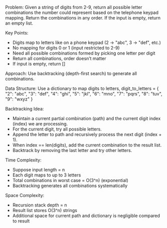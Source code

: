 Problem:
Given a string of digits from 2-9, return all possible letter combinations the number could represent based on the telephone keypad mapping. Return the combinations in any order. If the input is empty, return an empty list.

Key Points:

- Digits map to letters like on a phone keypad (2 → "abc", 3 → "def", etc.)
- No mapping for digits 0 or 1 (input restricted to 2-9)
- Need all possible combinations formed by picking one letter per digit
- Return all combinations, order doesn’t matter
- If input is empty, return []

Approach:
Use backtracking (depth-first search) to generate all combinations.

Data Structure:
Use a dictionary to map digits to letters,
digit_to_letters = {
"2": "abc", "3": "def", "4": "ghi",
"5": "jkl", "6": "mno", "7": "pqrs",
"8": "tuv", "9": "wxyz"
}

Backtracking Idea:

- Maintain a current partial combination (path) and the current digit index (index) we are processing.
- For the current digit, try all possible letters.
- Append the letter to path and recursively process the next digit (index + 1).
- When index == len(digits), add the current combination to the result list.
- Backtrack by removing the last letter and try other letters.

Time Complexity:

- Suppose input length = n
- Each digit maps to up to 3 letters
- Total combinations in worst case = O(3^n) (exponential)
- Backtracking generates all combinations systematically

Space Complexity:

- Recursion stack depth = n
- Result list stores O(3^n) strings
- Additional space for current path and dictionary is negligible compared to result

